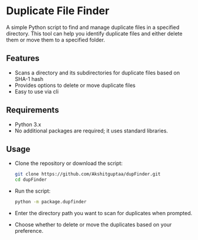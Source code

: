 # Duplicate File Finder

A simple Python script to find and manage duplicate files in a specified directory. This tool can help you identify duplicate files and either delete them or move them to a specified folder.

## Features

- Scans a directory and its subdirectories for duplicate files based on SHA-1 hash
- Provides options to delete or move duplicate files
- Easy to use via cli

## Requirements

- Python 3.x
- No additional packages are required; it uses standard libraries.

## Usage

- Clone the repository or download the script:
   ```bash
   git clone https://github.com/Akshitguptaa/dupFinder.git
   cd dupFinder
  ```
- Run the script:
    ```bash
    python -m package.dupfinder
    ```
- Enter the directory path you want to scan for duplicates when prompted.

- Choose whether to delete or move the duplicates based on your preference.
